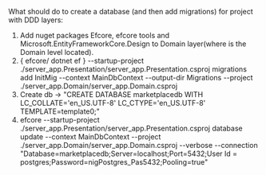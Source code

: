 What should do to create a database (and then add migrations) for project with DDD layers:
1) Add nuget packages Efcore, efcore tools and Microsoft.EntityFrameworkCore.Design to Domain layer(where is the Domain level located). 
2) { efcore/ dotnet ef } --startup-project ./server_app.Presentation/server_app.Presentation.csproj migrations add InitMig --context MainDbContext  --output-dir Migrations --project ./server_app.Domain/server_app.Domain.csproj
3) Create db -> "CREATE DATABASE marketplacedb  WITH LC_COLLATE='en_US.UTF-8' LC_CTYPE='en_US.UTF-8' TEMPLATE=template0;"
4) efcore --startup-project ./server_app.Presentation/server_app.Presentation.csproj database update --context MainDbContext --project ./server_app.Domain/server_app.Domain.csproj --verbose --connection "Database=marketplacedb;Server=localhost;Port=5432;User Id = postgres;Password=nigPostgres_Pas5432;Pooling=true"
